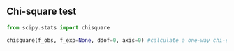 
## Chi-square test
```Python
from scipy.stats import chisquare

chisquare(f_obs, f_exp=None, ddof=0, axis=0) #calculate a one-way chi-square test 

```
